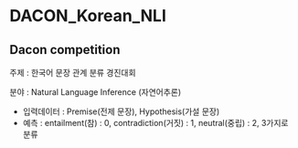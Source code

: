 # DACON_Korean_NLI

## Dacon competition

주제 : 한국어 문장 관계 분류 경진대회

분야 : Natural Language Inference (자연어추론)
- 입력데이터 : Premise(전제 문장), Hypothesis(가설 문장)
- 예측 : entailment(참) : 0, contradiction(거짓) : 1, neutral(중립) : 2, 3가지로 분류
